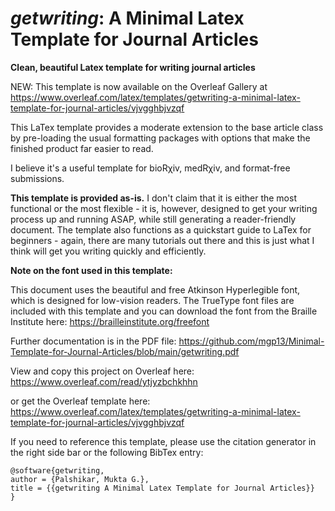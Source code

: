 # **_getwriting_**: A Minimal Latex Template for Journal Articles
__Clean, beautiful Latex template for writing journal articles__

NEW: This template is now available on the Overleaf Gallery at https://www.overleaf.com/latex/templates/getwriting-a-minimal-latex-template-for-journal-articles/vjvgghbjvzqf

This LaTex template provides a moderate extension to the base article class by pre-loading the usual formatting packages with options that make the finished product far easier to read. 

I believe it's a useful template for bioR&chi;iv, medR&chi;iv, and format-free submissions.

**This template is provided as-is.** I don't claim that it is either the most functional or the most flexible - it is, however, designed to get your writing process up and running ASAP, while still generating a reader-friendly document. The template also functions as a quickstart guide to LaTex for beginners - again, there are many tutorials out there and this is just what I think will get you writing quickly and efficiently.

**Note on the font used in this template:** 

This document uses the beautiful and free Atkinson Hyperlegible font, which is designed for low-vision readers. The TrueType font files are included with this template and you can download the font from the Braille Institute here: https://brailleinstitute.org/freefont

Further documentation is in the PDF file: https://github.com/mgp13/Minimal-Template-for-Journal-Articles/blob/main/getwriting.pdf

View and copy this project on Overleaf here: https://www.overleaf.com/read/ytjyzbchkhhn 

or get the Overleaf template here: https://www.overleaf.com/latex/templates/getwriting-a-minimal-latex-template-for-journal-articles/vjvgghbjvzqf

If you need to reference this template, please use the citation generator in the right side bar or the following BibTex entry:

```
@software{getwriting,
author = {Palshikar, Mukta G.},
title = {{getwriting A Minimal Latex Template for Journal Articles}}
}
```
